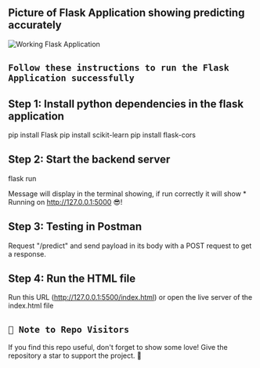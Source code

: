 ## Picture of Flask Application showing predicting accurately 

![Working Flask Application](https://github.com/Israr-11/AI-application-using-flask-and-scikit-learn/assets/91403838/6acaae0b-b47c-4825-9a5b-729d72ed16c6)

## `Follow these instructions to run the Flask Application successfully`

## Step 1: Install python dependencies in the flask application

pip install Flask 
pip install scikit-learn
pip install flask-cors

## Step 2: Start the backend server

flask run

Message will display in the terminal showing, if run correctly it will show * Running on http://127.0.0.1:5000 😎!

## Step 3: Testing in Postman

Request "/predict" and send payload in its body with a POST request to get a response.

## Step 4: Run the HTML file

Run this URL (http://127.0.0.1:5500/index.html) or open the live server of the index.html file

## `🚀 Note to Repo Visitors`
If you find this repo useful, don't forget to show some love! Give the repository a star to support the project. 🌟
